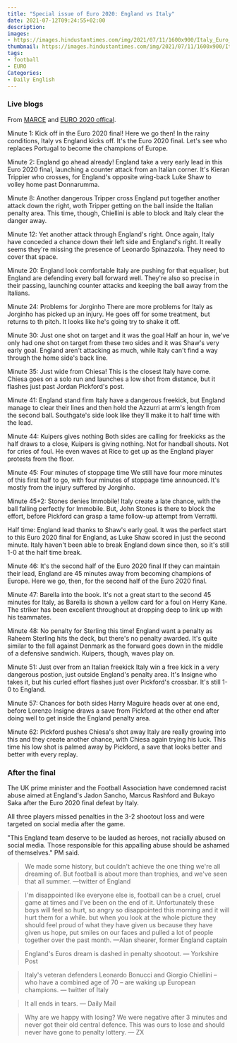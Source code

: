 ```yaml
---
title: "Special issue of Euro 2020: England vs Italy"
date: 2021-07-12T09:24:55+02:00
description:
images:
- https://images.hindustantimes.com/img/2021/07/11/1600x900/Italy_Euro_2020_trophy_1626042203830_1626042228590.jpg
thumbnail: https://images.hindustantimes.com/img/2021/07/11/1600x900/Italy_Euro_2020_trophy_1626042203830_1626042228590.jpg
tags:
- football
- EURO
Categories:
- Daily English
---
```

### Live blogs

From [MARCE](https://www.marca.com/en/football/uefa-euro/2021/07/11/60eb0cce46163f89168b464a.html) and [EURO 2020 offical](https://www.uefa.com/uefaeuro-2020/match/2024491/).

Minute 1: Kick off in the Euro 2020 final!
Here we go then! In the rainy conditions, Italy vs England kicks off. It's the Euro 2020 final. Let's see who replaces Portugal to become the champions of Europe.

Minute 2: England go ahead already!
England take a very early lead in this Euro 2020 final, launching a counter attack from an Italian corner. It's Kieran Trippier who crosses, for England's opposite wing-back Luke Shaw to volley home past Donnarumma.

Minute 8: Another dangerous Tripper cross
England put together another attack down the right, woth Tripper getting on the ball inside the Italian penalty area. This time, though, Chiellini is able to block and Italy clear the danger away.

Minute 12: Yet another attack through England's right.
Once again, Italy have conceded a chance down their left side and England's right. It really seems they're missing the presence of Leonardo Spinazzola. They need to cover that space.

Minute 20: England look comfortable
Italy are pushing for that equaliser, but England are defending every ball forward well. They're also so precise in their passing, launching counter attacks and keeping the ball away from the Italians.

Minute 24: Problems for Jorginho
There are more problems for Italy as Jorginho has picked up an injury. He goes off for some treatment, but returns to th pitch. It looks like he's going try to shake it off.

Minute 30: Just one shot on target and it was the goal
Half an hour in, we've only had one shot on target from these two sides and it was Shaw's very early goal. England aren't attacking as much, while Italy can't find a way through the home side's back line.

Minute 35: Just wide from Chiesa!
This is the closest Italy have come. Chiesa goes on a solo run and launches a low shot from distance, but it flashes just past Jordan Pickford's post.

Minute 41: England stand firm
Italy have a dangerous freekick, but England manage to clear their lines and then hold the Azzurri at arm's length from the second ball. Southgate's side look like they'll make it to half time with the lead.

Minute 44: Kuipers gives nothing
Both sides are calling for freekicks as the half draws to a close, Kuipers is giving nothing. Not for handball shouts. Not for cries of foul. He even waves at Rice to get up as the England player protests from the floor.

Minute 45: Four minutes of stoppage time
We still have four more minutes of this first half to go, with four minutes of stoppage time announced. It's mostly from the injury suffered by Jorginho.

Minute 45+2: Stones denies Immobile!
Italy create a late chance, with the ball falling perfectly for Immobile. But, John Stones is there to block the effort, before Pickford can grasp a tame follow-up attempt from Verratti.

Half time: England lead thanks to Shaw's early goal.
It was the perfect start to this Euro 2020 final for England, as Luke Shaw scored in just the second minute. Italy haven't been able to break England down since then, so it's still 1-0 at the half time break.

Minute 46: It's the second half of the Euro 2020 final
If they can maintain their lead, England are 45 minutes away from becoming champions of Europe. Here we go, then, for the second half of the Euro 2020 final.

Minute 47: Barella into the book.
It's not a great start to the second 45 minutes for Italy, as Barella is shown a yellow card for a foul on Herry Kane. The striker has been excellent throughout at dropping deep to link up with his teammates.

Minute 48: No penalty for Sterling this time!
England want a penalty as Raheem Sterling hits the deck, but there's no penalty awarded. It's quite similar to the fall against Denmark as the forward goes down in the middle of a defensive sandwich. Kuipers, though, waves play on.

Minute 51: Just over from an Italian freekick
Italy win a free kick in a very dangerous postion, just outside England's penalty area. It's Insigne who takes it, but his curled effort flashes just over Pickford's crossbar. It's still 1-0 to England.

Minute 57: Chances for both sides
Harry Maguire heads over at one end, before Lorenzo Insigne draws a save from Pickford at the other end after doing well to get inside the England penalty area.

Minute 62: Pickford pushes Chiesa's shot away
Italy are really growing into this and they create another chance, with Chiesa again trying his luck. This time his low shot is palmed away by Pickford, a save that looks better and better with every replay.



### After the final

The UK prime minister and the Football Association have condemned racist abuse aimed at England's Jadon Sancho, Marcus Rashford and Bukayo Saka after the Euro 2020 final defeat by Italy.

All three players missed penalties in the 3-2 shootout loss and were targeted on social media after the game.

"This England team deserve to be lauded as heroes, not racially abused on social media. Those responsible for this appalling abuse should be ashamed of themselves." PM said.

> We made some history, but couldn't achieve the one thing we're all dreaming of.
But football is about more than trophies, and we've seen that all summer.
—twitter of England

> I'm disappointed like everyone else is, football can be a cruel, cruel game at times and I've been on the end of it.
Unfortunately these boys will feel so hurt, so angry so disappointed this morning and it will hurt them for a while.
but when you look at the whole picture they should feel proud of what they have given us because they have given us hope, put smiles on our faces and pulled a lot of people together over the past month.
—Alan shearer, former England captain

> England's Euros dream is dashed in penalty shootout.
— Yorkshire Post

> Italy's veteran defenders Leonardo Bonucci and Giorgio Chiellini – who have a combined age of 70 – are waking up European champions.
— twitter of Italy

> It all ends in tears.
— Daily Mail

> Why are we happy with losing? We were negative after 3 minutes and never got their old central defence. This was ours to lose and should never have gone to penalty lottery.
— ZX
